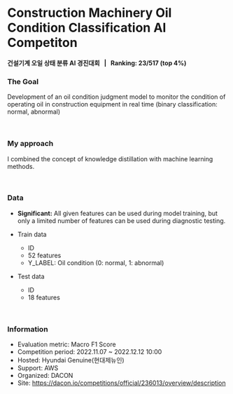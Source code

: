 # Construction Machinery Oil Condition Classification AI Competiton
**건설기계 오일 상태 분류 AI 경진대회 &nbsp; | &nbsp; Ranking: 23/517 (top 4%)**

### The Goal
Development of an oil condition judgment model to monitor the condition of operating oil in construction equipment in real time (binary classification: normal, abnormal)

<br/>

### My approach
I combined the concept of knowledge distillation with machine learning methods.

<br/>

### Data
- **Significant:** All given features can be used during model training, but only a limited number of features can be used during diagnostic testing.

- Train data
  - ID
  - 52 features
  - Y_LABEL: Oil condition (0: normal, 1: abnormal)

- Test data
  - ID
  - 18 features

<br/>

### Information
- Evaluation metric: Macro F1 Score
- Competition period: 2022.11.07 ~ 2022.12.12 10:00
- Hosted: Hyundai Genuine(현대제뉴인)
- Support: AWS
- Organized: DACON
- Site: https://dacon.io/competitions/official/236013/overview/description
